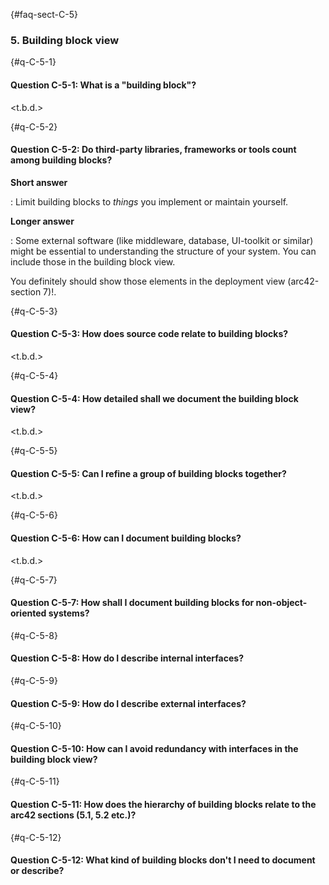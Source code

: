 
{#faq-sect-C-5}
### 5. Building block view

{#q-C-5-1}
#### Question C-5-1: What is a "building block"?

<t.b.d.>

{#q-C-5-2}
#### Question C-5-2: Do third-party libraries, frameworks or tools count among building blocks?

**Short answer**

: Limit building blocks to _things_ you implement or maintain yourself.

**Longer answer**

: Some external software (like middleware, database, UI-toolkit or similar)
might be essential to understanding the structure of your system. You can
include those in the building block view.

  You definitely should show those elements in the deployment view
  (arc42-section 7)!.

{#q-C-5-3}
#### Question C-5-3: How does source code relate to building blocks?

<t.b.d.>

{#q-C-5-4}
#### Question C-5-4: How detailed shall we document the building block view?

<t.b.d.>

{#q-C-5-5}
#### Question C-5-5: Can I refine a group of building blocks together?

<t.b.d.>

{#q-C-5-6}
#### Question C-5-6: How can I document building blocks?

<t.b.d.>

{#q-C-5-7}
#### Question C-5-7: How shall I document building blocks for non-object-oriented systems?

<t-b-d>

{#q-C-5-8}
#### Question C-5-8: How do I describe internal interfaces?

<t-b-d>

{#q-C-5-9}
#### Question C-5-9: How do I describe external interfaces?

<t-b-d>

{#q-C-5-10}
#### Question C-5-10: How can I avoid redundancy with interfaces in the building block view?

<t-b-d>

{#q-C-5-11}
#### Question C-5-11: How does the hierarchy of building blocks relate to the arc42 sections (5.1, 5.2 etc.)?

<t-b-d>

{#q-C-5-12}
#### Question C-5-12: What kind of building blocks don't I need to document or describe?

<t-b-d>
